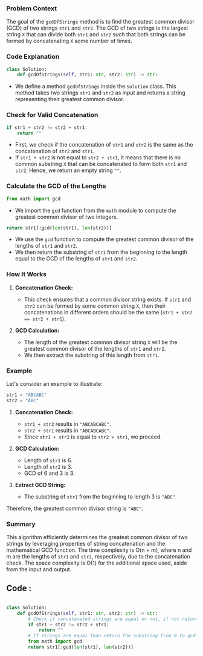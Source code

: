 ### Problem Context
The goal of the `gcdOfStrings` method is to find the greatest common divisor (GCD) of two strings `str1` and `str2`. The GCD of two strings is the largest string `X` that can divide both `str1` and `str2` such that both strings can be formed by concatenating `X` some number of times.

### Code Explanation

```python
class Solution:
    def gcdOfStrings(self, str1: str, str2: str) -> str:
```
- We define a method `gcdOfStrings` inside the `Solution` class. This method takes two strings `str1` and `str2` as input and returns a string representing their greatest common divisor.

### Check for Valid Concatenation
```python
if str1 + str2 != str2 + str1:
    return ""
```
- First, we check if the concatenation of `str1` and `str2` is the same as the concatenation of `str2` and `str1`.
- If `str1 + str2` is not equal to `str2 + str1`, it means that there is no common substring `X` that can be concatenated to form both `str1` and `str2`. Hence, we return an empty string `""`.

### Calculate the GCD of the Lengths
```python
from math import gcd
```
- We import the `gcd` function from the `math` module to compute the greatest common divisor of two integers.

```python
return str1[:gcd(len(str1), len(str2))]
```
- We use the `gcd` function to compute the greatest common divisor of the lengths of `str1` and `str2`.
- We then return the substring of `str1` from the beginning to the length equal to the GCD of the lengths of `str1` and `str2`.

### How It Works
1. **Concatenation Check:**
   - This check ensures that a common divisor string exists. If `str1` and `str2` can be formed by some common string `X`, then their concatenations in different orders should be the same (`str1 + str2 == str2 + str1`).

2. **GCD Calculation:**
   - The length of the greatest common divisor string `X` will be the greatest common divisor of the lengths of `str1` and `str2`.
   - We then extract the substring of this length from `str1`.

### Example

Let's consider an example to illustrate:

```python
str1 = "ABCABC"
str2 = "ABC"
```

1. **Concatenation Check:**
   - `str1 + str2` results in `"ABCABCABC"`.
   - `str2 + str1` results in `"ABCABCABC"`.
   - Since `str1 + str2` is equal to `str2 + str1`, we proceed.

2. **GCD Calculation:**
   - Length of `str1` is 6.
   - Length of `str2` is 3.
   - GCD of 6 and 3 is 3.

3. **Extract GCD String:**
   - The substring of `str1` from the beginning to length 3 is `"ABC"`.

Therefore, the greatest common divisor string is `"ABC"`.

### Summary
This algorithm efficiently determines the greatest common divisor of two strings by leveraging properties of string concatenation and the mathematical GCD function. The time complexity is O(n + m), where n and m are the lengths of `str1` and `str2`, respectively, due to the concatenation check. The space complexity is O(1) for the additional space used, aside from the input and output.




## Code : 


```.py

class Solution:
    def gcdOfStrings(self, str1: str, str2: str) -> str:
        # Check if concatenated strings are equal or not, if not return ""
        if str1 + str2 != str2 + str1:
            return ""
        # If strings are equal than return the substring from 0 to gcd of size(str1), size(str2)
        from math import gcd
        return str1[:gcd(len(str1), len(str2))]


```
